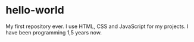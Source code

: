 # hello-world
My first repository ever. I use HTML, CSS and JavaScript for my projects. I have been programming 1,5 years now.
